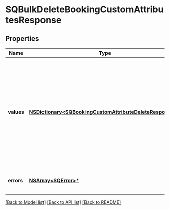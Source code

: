 # SQBulkDeleteBookingCustomAttributesResponse

## Properties
Name | Type | Description | Notes
------------ | ------------- | ------------- | -------------
**values** | [**NSDictionary&lt;SQBookingCustomAttributeDeleteResponse&gt;***](SQBookingCustomAttributeDeleteResponse.md) | A map of responses that correspond to individual delete requests. Each response has the same ID as the corresponding request and contains &#x60;booking_id&#x60; and  &#x60;errors&#x60; field. | [optional] 
**errors** | [**NSArray&lt;SQError&gt;***](SQError.md) | Any errors that occurred during the request. | [optional] 

[[Back to Model list]](../README.md#documentation-for-models) [[Back to API list]](../README.md#documentation-for-api-endpoints) [[Back to README]](../README.md)


